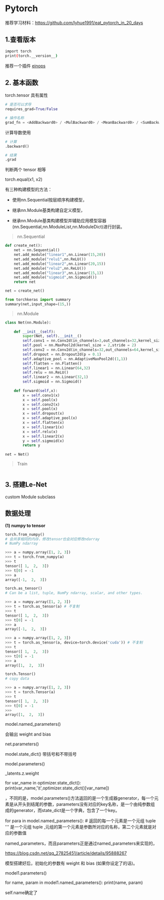 # Pytorch

推荐学习材料：https://github.com/lyhue1991/eat_pytorch_in_20_days



## 1.查看版本

```bash
import torch
print(torch.__version__)
```



推荐一个插件 [einops](https://github.com/arogozhnikov/einops)

## 2. 基本函数

torch.tensor 具有属性

```python
# 是否可以求导
requires_grad=True/False 

# 操作名称
grad_fn = <AddBackward0> / <MulBackward0> / <MeanBackward0> / <SumBackward0>
```

计算导数使用

```python
# 计算
.backward()

# 结果
.grad
```



判断两个 tensor 相等



torch.equal(x1, x2)



有三种构建模型的方法：



- 使用nn.Sequential按层顺序构建模型，

- 继承nn.Module基类构建自定义模型，

- 继承nn.Module基类构建模型并辅助应用模型容器(nn.Sequential,nn.ModuleList,nn.ModuleDict)进行封装。



> nn.Sequential

```python
def create_net():
    net = nn.Sequential()
    net.add_module("linear1",nn.Linear(15,20))
    net.add_module("relu1",nn.ReLU())
    net.add_module("linear2",nn.Linear(20,15))
    net.add_module("relu2",nn.ReLU())
    net.add_module("linear3",nn.Linear(15,1))
    net.add_module("sigmoid",nn.Sigmoid())
    return net

net = create_net()

from torchkeras import summary
summary(net,input_shape=(15,))
```



> nn.Module

```python
class Net(nn.Module):
    
    def __init__(self):
        super(Net, self).__init__()
        self.conv1 = nn.Conv2d(in_channels=3,out_channels=32,kernel_size = 3)
        self.pool = nn.MaxPool2d(kernel_size = 2,stride = 2)
        self.conv2 = nn.Conv2d(in_channels=32,out_channels=64,kernel_size = 5)
        self.dropout = nn.Dropout2d(p = 0.1)
        self.adaptive_pool = nn.AdaptiveMaxPool2d((1,1))
        self.flatten = nn.Flatten()
        self.linear1 = nn.Linear(64,32)
        self.relu = nn.ReLU()
        self.linear2 = nn.Linear(32,1)
        self.sigmoid = nn.Sigmoid()
        
    def forward(self,x):
        x = self.conv1(x)
        x = self.pool(x)
        x = self.conv2(x)
        x = self.pool(x)
        x = self.dropout(x)
        x = self.adaptive_pool(x)
        x = self.flatten(x)
        x = self.linear1(x)
        x = self.relu(x)
        x = self.linear2(x)
        y = self.sigmoid(x)
        return y
        
net = Net()
```



> Train

```

```





## 3. 搭建Le-Net





custom Module subclass





## 数据处理

**(1) numpy to tensor**



```python
torch.from_numpy()
# 会共享相同的内存，修改tensor也会对应修改ndarray
# NumPy ndarray

>>> a = numpy.array([1, 2, 3])
>>> t = torch.from_numpy(a)
>>> t
tensor([ 1,  2,  3])
>>> t[0] = -1
>>> a
array([-1,  2,  3])
```

```python
torch.as_tensor()
# Can be a list, tuple, NumPy ndarray, scalar, and other types.

>>> a = numpy.array([1, 2, 3])
>>> t = torch.as_tensor(a) # 不复制
>>> t
tensor([ 1,  2,  3])
>>> t[0] = -1
>>> a
array([-1,  2,  3])

>>> a = numpy.array([1, 2, 3])
>>> t = torch.as_tensor(a, device=torch.device('cuda')) # 不复制
>>> t
tensor([ 1,  2,  3])
>>> t[0] = -1
>>> a
array([1,  2,  3])
```



```python
torch.Tensor()
# copy data

>>> a = numpy.array([1, 2, 3])
>>> t = torch.Tensor(a)
>>> t
tensor([ 1,  2,  3])
>>> t[0] = -1
>>>
array([1,  2,  3])
```





model.named_parameters()

会输出 weight and bias



net.parameters()



model.state_dict() 带括号和不带括号

model.parameters()



_latents.z.weight





for var_name in optimizer.state_dict():
    print(var_name,'\t',optimizer.state_dict()[var_name])

，不同的是，model.parameters()方法返回的是一个生成器generator，每一个元素是从开头到结尾的参数，parameters没有对应的key名称，是一个由纯参数组成的generator，而state_dict是一个字典，包含了一个key。



for para in model.named_parameters(): # 返回的每一个元素是一个元组 tuple 
    '''
    是一个元组 tuple ,元组的第一个元素是参数所对应的名称，第二个元素就是对应的参数值



named_parameters，而且parameters正是通过named_parameters来实现的，





https://blog.csdn.net/qq_27825451/article/details/95888267







模型搭建好后，初始化的参数有 weight 和 bias (如果你设定了的话)。

model1.parameters()

for name, param in model1.named_parameters():
    print(name, param)



self.name确定了



